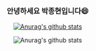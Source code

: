 <div align=center>
  
### 안녕하세요 박종현입니다😄
[![Anurag's github stats](https://github-readme-stats.vercel.app/api?username=Parkjonghyun93)](https://github.com/anuraghazra/github-readme-stats)

![Anurag's github stats](https://github-readme-stats.vercel.app/api?username=anuraghazra&show_icons=true&theme=radical)

</div>
